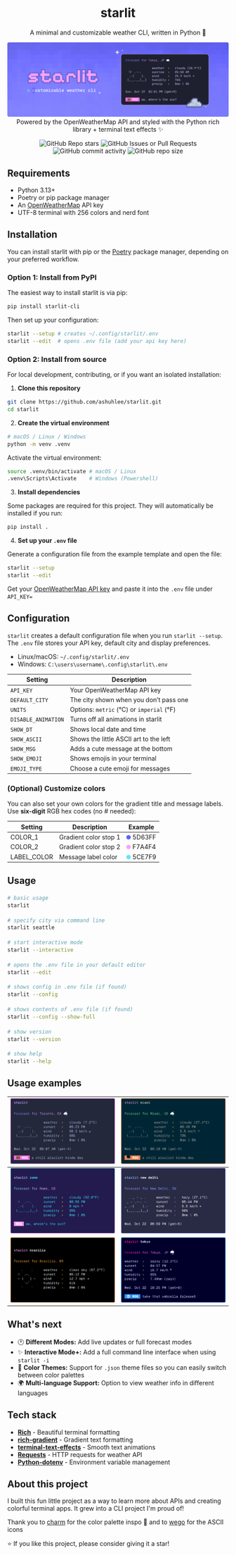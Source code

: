 
<div align="center">

# starlit
A minimal and customizable weather CLI, written in Python 🐍

![preview](https://raw.githubusercontent.com/ashuhlee/starlit/main/assets/images/cover.png)
Powered by the OpenWeatherMap API and styled with the Python rich library + terminal text effects ✨


![GitHub Repo stars](https://img.shields.io/github/stars/ashuhlee/starlit?style=for-the-badge&logo=starship&logoColor=%23D7E0ED&labelColor=%232F2D42&color=%23FFBDF2)
![GitHub Issues or Pull Requests](https://img.shields.io/github/issues/ashuhlee/starlit?style=for-the-badge&logo=gitbook&logoColor=%23D9E0EE&labelColor=%232F2D42&color=FFD0CF)
![GitHub commit activity](https://img.shields.io/github/commit-activity/m/ashuhlee/starlit?style=for-the-badge&logo=github&logoColor=%23D9E0EE&labelColor=%232F2D42&color=BBC0FF)
![GitHub repo size](https://img.shields.io/github/repo-size/ashuhlee/starlit?style=for-the-badge&logo=removedotbg&logoColor=%23D9E0EE&labelColor=%232F2D42&color=AEE5FF)


</div>

## Requirements
- Python 3.13+
- Poetry or pip package manager
- An [OpenWeatherMap](https://openweathermap.org) API key
- UTF-8 terminal with 256 colors and nerd font

## Installation
You can install starlit with pip or the [Poetry](https://python-poetry.org/docs/) package manager, depending on your preferred workflow.

### Option 1: Install from PyPI

The easiest way to install starlit is via pip:
```zsh
pip install starlit-cli
```

Then set up your configuration:
```zsh
starlit --setup # creates ~/.config/starlit/.env
starlit --edit  # opens .env file (add your api key here) 
```

### Option 2: Install from source

For local development, contributing, or if you want an isolated installation:

1. **Clone this repository**
```zsh
git clone https://github.com/ashuhlee/starlit.git
cd starlit
```
2. **Create the virtual environment**
```zsh
# macOS / Linux / Windows
python -m venv .venv
```

Activate the virtual environment:
```zsh
source .venv/bin/activate # macOS / Linux
.venv\Scripts\Activate    # Windows (Powershell)
```

3. **Install dependencies**

Some packages are required for this project. They will automatically be installed if you run:
```zsh
pip install .
```
4. **Set up your `.env` file**

Generate a configuration file from the example template and open the file:

```zsh
starlit --setup
starlit --edit
```

Get your [OpenWeatherMap API key](https://openweathermap.org/api) and paste it into the `.env` file under `API_KEY=`

## Configuration
`starlit` creates a default configuration file when you run `starlit --setup`. The `.env` file stores your API key, default city and display preferences.

- Linux/macOS: `~/.config/starlit/.env`
- Windows: `C:\users\username\.config\starlit\.env`


| Setting             | Description                               |
|---------------------|-------------------------------------------|
| `API_KEY`           | Your OpenWeatherMap API key               |
| `DEFAULT_CITY`      | The city shown when you don’t pass one    |
| `UNITS`             | Options: `metric` (°C) or `imperial` (°F) |
| `DISABLE_ANIMATION` | Turns off all animations in starlit       |
| `SHOW_DT`           | Shows local date and time                 |
| `SHOW_ASCII`        | Shows the little ASCII art to the left    |
| `SHOW_MSG`          | Adds a cute message at the bottom         |
| `SHOW_EMOJI`        | Shows emojis in your terminal             |
| `EMOJI_TYPE`        | Choose a cute emoji for messages          |


### (Optional) Customize colors
You can also set your own colors for the gradient title and message labels.
Use **six-digit** RGB hex codes (no # needed):

| Setting     | Description           | Example                                                                |
|-------------|-----------------------|------------------------------------------------------------------------|
| COLOR_1     | Gradient color stop 1 | <img src="assets/images/colors/1.png" alt="color1" width="10"/> 5D63FF |
| COLOR_2     | Gradient color stop 2 | <img src="assets/images/colors/2.png" alt="color1" width="10"/> F7A4F4 |
| LABEL_COLOR | Message label color   | <img src="assets/images/colors/3.png" alt="color1" width="10"/> 5CE7F9 |

## Usage

```zsh
# basic usage
starlit

# specify city via command line
starlit seattle

# start interactive mode
starlit --interactive 

# opens the .env file in your default editor
starlit --edit

# shows config in .env file (if found)
starlit --config

# shows contents of .env file (if found)
starlit --config --show-full

# show version
starlit --version

# show help
starlit --help
```

## Usage examples

| ![preview-1](https://raw.githubusercontent.com/ashuhlee/starlit/main/assets/images/previews/preview-1.png) | ![preview-2](https://raw.githubusercontent.com/ashuhlee/starlit/main/assets/images/previews/preview-2.png) |
|------------------------------------------------------------------------------------------------------------|------------------------------------------------------------------------------------------------------------|
| ![preview-3](https://raw.githubusercontent.com/ashuhlee/starlit/main/assets/images/previews/preview-3.png) | ![preview-4](https://raw.githubusercontent.com/ashuhlee/starlit/main/assets/images/previews/preview-4.png) |
| ![preview-5](https://raw.githubusercontent.com/ashuhlee/starlit/main/assets/images/previews/preview-5.png) | ![preview-6](https://raw.githubusercontent.com/ashuhlee/starlit/main/assets/images/previews/preview-6.png) |


## What's next
- 🕐 **Different Modes:** Add live updates or full forecast modes
- ✨ **Interactive Mode+:** Add a full command line interface when using `starlit -i`
- 🎨 **Color Themes:** Support for `.json` theme files so you can easily switch between color palettes
- 🌍 **Multi-language Support:** Option to view weather info in different languages

## Tech stack

- **[Rich](https://github.com/Textualize/rich)** - Beautiful terminal formatting
- **[rich-gradient](https://github.com/maxludden/rich-gradient)** - Gradient text formatting
- **[terminal-text-effects](https://github.com/ChrisBuilds/terminaltexteffects)** - Smooth text animations
- **[Requests](https://pypi.org/project/requests/)** - HTTP requests for weather API
- **[Python-dotenv](https://pypi.org/project/python-dotenv/)** - Environment variable management


## About this project
I built this fun little project as a way to learn more about APIs and creating colorful terminal apps. It grew into a CLI project I'm proud of!

Thank you to [charm](https://github.com/charmbracelet) for the color palette inspo 🎨 and to [wego](https://github.com/schachmat/wego/tree/master) for the ASCII icons

⭐ If you like this project, please consider giving it a star!